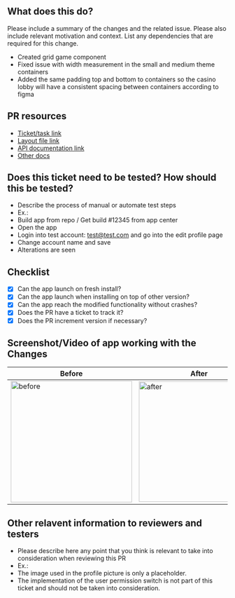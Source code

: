 
## What does this do?

Please include a summary of the changes and the related issue. Please also include relevant motivation and context. List any dependencies that are required for this change.

- Created grid game component 
- Fixed issue with width measurement in the small and medium theme containers
- Added the same padding top and bottom to containers so the casino lobby will have a consistent spacing between containers according to figma

## PR resources

- [Ticket/task link](google.com)
- [Layout file link](google.com)
- [API documentation link](google.com)
- [Other docs](google.com)

## Does this ticket need to be tested? How should this be tested?

- Describe the process of manual or automate test steps
- Ex.:
- Build app from repo / Get build #12345 from app center
- Open the app
- Login into test account: test@test.com and go into the edit profile page
- Change account name and save
- Alterations are seen

## Checklist
- [x] Can the app launch on fresh install?
- [x] Can the app launch when installing on top of other version?
- [x] Can the app reach the modified functionality without crashes?
- [x] Does the PR have a ticket to track it? 
- [x] Does the PR increment version if necessary? 

## Screenshot/Video of app working with the Changes

| Before | After |
| - | - |
|<img width="277" alt="before" src="https://user-images.githubusercontent.com/7203221/219767169-7ae76703-e6ba-4863-a075-b1517e9120ad.PNG">|<img width="275" alt="after" src="https://user-images.githubusercontent.com/7203221/219767186-6b6eae91-73e8-4a21-86e0-b38a7483fa29.PNG">|

## Other relavent information to reviewers and testers
- Please describe here any point that you think is relevant to take into consideration when reviewing this PR
- Ex.:
- The image used in the profile picture is only a placeholder.
- The implementation of the user permission switch is not part of this ticket and should not be taken into consideration.
